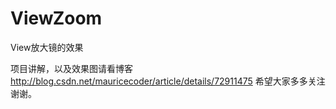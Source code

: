 # ViewZoom
View放大镜的效果

项目讲解，以及效果图请看博客
http://blog.csdn.net/mauricecoder/article/details/72911475
希望大家多多关注谢谢。

